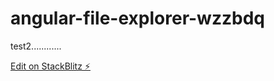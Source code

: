 # angular-file-explorer-wzzbdq

test2............

[Edit on StackBlitz ⚡️](https://stackblitz.com/edit/angular-file-explorer-wzzbdq)
